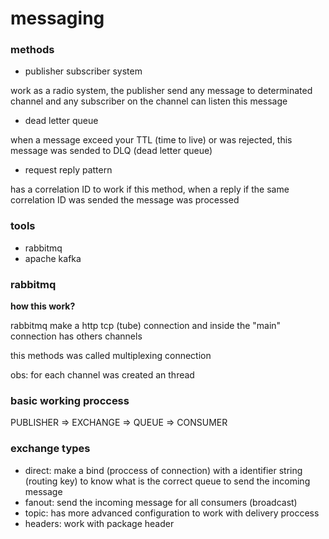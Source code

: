 # messaging

### methods

- publisher subscriber system

work as a radio system, the publisher send any message to determinated channel and any subscriber on the channel can listen this message

- dead letter queue

when a message exceed your TTL (time to live) or was rejected, this message was sended to DLQ (dead letter queue) 

- request reply pattern

has a correlation ID to work if this method, when a reply if the same correlation ID was sended the message was processed

### tools

- rabbitmq
- apache kafka

### rabbitmq

**how this work?**

rabbitmq make a http tcp (tube) connection and inside the "main" connection has others channels

this methods was called multiplexing connection

obs: for each channel was created an thread

### basic working proccess

PUBLISHER => EXCHANGE => QUEUE => CONSUMER

### exchange types

- direct: make a bind (proccess of connection) with a identifier string (routing key) to know what is the correct queue to send the incoming message
- fanout: send the incoming message for all consumers (broadcast)
- topic: has more advanced configuration to work with delivery proccess
- headers: work with package header 

